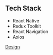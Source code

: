 ## Tech Stack
- React Native
- Redux Toolkit
- React Navigation
- Axios

[Design](https://www.figma.com/file/8BOO9bRsR5gyZkOfHUgDXo/Movies-app-Community)